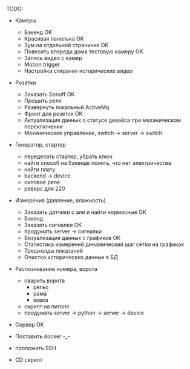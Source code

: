 TODO:
- Камеры 
  - Бэкенд OK
  - Красивая панелька OK
  - Зум на отдельной страничке OK
  - Повесить впереди дома тестовую камеру OK
  - Запись видео с камер
  - Motion trigger
  - Настройка стирания исторических видео

- Розетки
  - Заказать Sonoff OK
  - Прошить реле
  - Развернуть локальный ActiveMq
  - Фронт для розеток ОК
  - Актуализация данных о статусе девайса при механическом переключении
  - Механическое управление, switch -> server -> switch

- Генератор, стартер
  - переделать стартер, убрать ключ
  - найти способ на бэкенде понять, что нет электричества
  - найти плату
  - backend -> device
  - силовое реле
  - реверс для 220

- Измерения (давление, влажность)
  - Заказать датчики с али и найти нормасные OK
  - Бэкенд
  - Заказать сигналки OK
  - продумать server -> сигналки
  - Визуализация данных с графиков OK
  - Статистика измерений динамический шаг сетки на графиках
  - Трешхолды показаний
  - Очистка исторических данных в БД

- Распознавание номера, ворота
  - сварить ворота
    - рельс
    - рама
    - ковка
  - скрипт на питоне
  - продумать server -> python -> server -> device

- Сервер OK
- Поставить docker -_-
- проложить SSH
- CD скрипт 